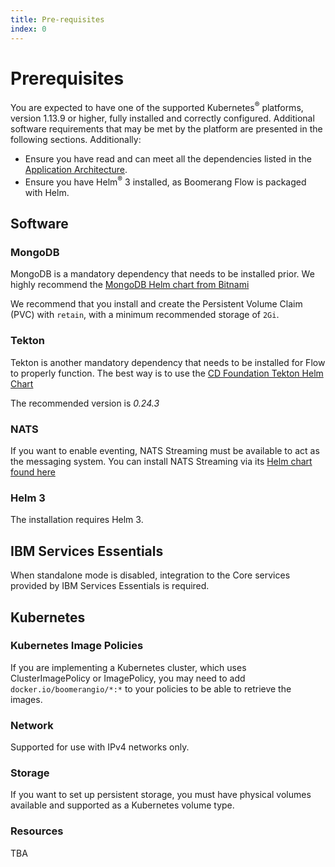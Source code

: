 ```yaml
---
title: Pre-requisites
index: 0
---
```


# Prerequisites

You are expected to have one of the supported Kubernetes<sup>®</sup> platforms, version 1.13.9 or higher, fully installed and correctly configured. Additional software requirements that may be met by the platform are presented in the following sections. Additionally:

- Ensure you have read and can meet all the dependencies listed in the [Application Architecture](/boomerang-flow/architecture/application).
- Ensure you have Helm<sup>®</sup> 3 installed, as Boomerang Flow is packaged with Helm.

## Software

### MongoDB

MongoDB is a mandatory dependency that needs to be installed prior. We highly recommend the [MongoDB Helm chart from Bitnami](https://bitnami.com/stack/mongodb/helm)

We recommend that you install and create the Persistent Volume Claim (PVC) with `retain`, with a minimum recommended storage of `2Gi`. 

### Tekton

Tekton is another mandatory dependency that needs to be installed for Flow to properly function. The best way is to use the [CD Foundation Tekton Helm Chart](https://github.com/cdfoundation/tekton-helm-chart)

The recommended version is *0.24.3*

### NATS

If you want to enable eventing, NATS Streaming must be available to act as the messaging system. You can install NATS Streaming via its [Helm chart found here](https://github.com/nats-io/k8s/tree/master/helm/charts/stan) 

### Helm 3

The installation requires Helm 3.

## IBM Services Essentials

When standalone mode is disabled, integration to the Core services provided by IBM Services Essentials is required.

## Kubernetes

### Kubernetes Image Policies

If you are implementing a Kubernetes cluster, which uses ClusterImagePolicy or ImagePolicy, you may need to add `docker.io/boomerangio/*:*` to your policies to be able to retrieve the images.

### Network

Supported for use with IPv4 networks only.

### Storage

If you want to set up persistent storage, you must have physical volumes available and supported as a Kubernetes volume type.

### Resources

TBA